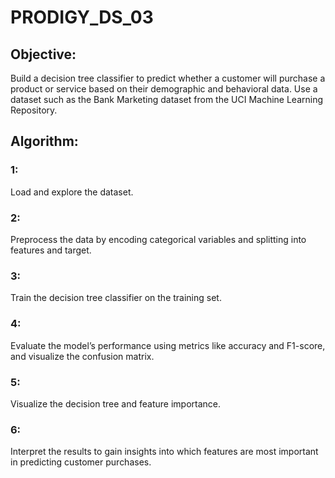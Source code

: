 # PRODIGY_DS_03

## Objective:
Build a decision tree classifier to predict whether a customer will purchase a product or service based on their demographic and behavioral data. Use a dataset such as the Bank Marketing dataset from the UCI Machine Learning Repository.

## Algorithm:

### 1:
Load and explore the dataset.
### 2:
Preprocess the data by encoding categorical variables and splitting into features and target.
### 3:
Train the decision tree classifier on the training set.
### 4:
Evaluate the model’s performance using metrics like accuracy and F1-score, and visualize the confusion matrix.
### 5:
Visualize the decision tree and feature importance.
### 6:
Interpret the results to gain insights into which features are most important in predicting customer purchases.
